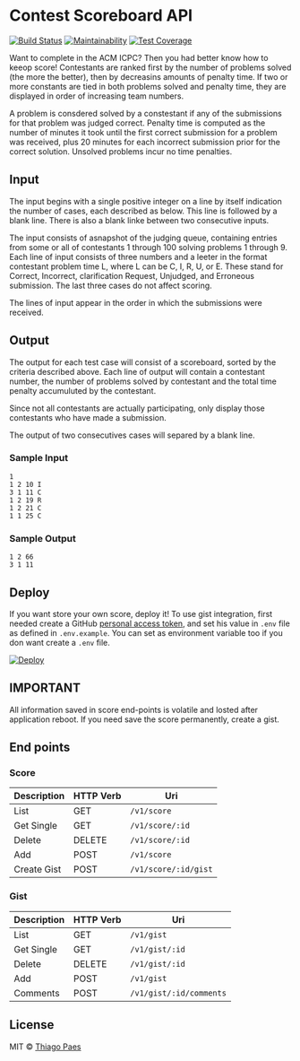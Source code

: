 # Contest Scoreboard API

[![Build Status](https://travis-ci.org/mrprompt/scoreboard.svg?branch=master)](https://travis-ci.org/mrprompt/scoreboard)
[![Maintainability](https://api.codeclimate.com/v1/badges/a2c713a6e190acead151/maintainability)](https://codeclimate.com/github/mrprompt/scoreboard/maintainability)
[![Test Coverage](https://api.codeclimate.com/v1/badges/a2c713a6e190acead151/test_coverage)](https://codeclimate.com/github/mrprompt/scoreboard/test_coverage)

Want to complete in the ACM ICPC? Then you had better know how to keeop score!
Contestants are ranked first by the number of problems solved (the more the better),
then by decreasins amounts of penalty time. If two or more constants are tied in
both problems solved and penalty time, they are displayed in order of increasing team
numbers.

A problem is consdered solved by a constestant if any of the submissions for that
problem was judged correct. Penalty time is computed as the number of minutes it
took until the first correct submission for a problem was received, plus 20 minutes for
each incorrect submission prior for the correct solution. Unsolved problems incur no
time penalties.

## Input

The input begins with a single positive integer on a line by itself indication the number
of cases, each described as below. This line is followed by a blank line. There is also a
blank linke between two consecutive inputs.

The input consists of asnapshot of the judging queue, containing entries from some
or all of contestants 1 through 100 solving problems 1 through 9. Each line of input
consists of three numbers and a leeter in the format contestant problem time L, where
L can be C, I, R, U, or E. These stand for Correct, Incorrect, clarification Request,
Unjudged, and Erroneous submission. The last three cases do not affect scoring.

The lines of input appear in the order in which the submissions were received.

## Output

The output for each test case will consist of a scoreboard, sorted by the criteria described
above. Each line of output will contain a contestant number, the number of problems
solved by contestant and the total time penalty accumuluted by the contestant.

Since not all contestants are actually participating, only display those contestants who
have made a submission.

The output of two consecutives cases will separed by a blank line.

### Sample Input

```console
1
1 2 10 I
3 1 11 C
1 2 19 R
1 2 21 C
1 1 25 C
```

### Sample Output

```console
1 2 66
3 1 11
```

## Deploy

If you want store your own score, deploy it!
To use gist integration, first needed create a GitHub [personal access token](https://github.com/settings/tokens/new), and set his value in
`.env` file as defined in `.env.example`. 
You can set as environment variable too if you don want create a `.env` file.

[![Deploy](https://www.herokucdn.com/deploy/button.svg)](https://heroku.com/deploy?template=https://github.com/mrprompt/scoreboard/tree/master)

## IMPORTANT

All information saved in score end-points is volatile and losted after application reboot. 
If you need save the score permanently, create a gist.

## End points

### Score

| Description | HTTP Verb | Uri                   |
| ----------- | --------- | --------------------- |
| List        | GET       | `/v1/score`           |
| Get Single  | GET       | `/v1/score/:id`       |
| Delete      | DELETE    | `/v1/score/:id`       |
| Add         | POST      | `/v1/score`           |
| Create Gist | POST      | `/v1/score/:id/gist`  |

### Gist

| Description | HTTP Verb | Uri                     |
| ----------- | --------- | ----------------------- |
| List        | GET       | `/v1/gist`              |
| Get Single  | GET       | `/v1/gist/:id`          |
| Delete      | DELETE    | `/v1/gist/:id`          |
| Add         | POST      | `/v1/gist`              |
| Comments    | POST      | `/v1/gist/:id/comments` |

## License

MIT © [Thiago Paes](https://www.mrprompt.com.br)
